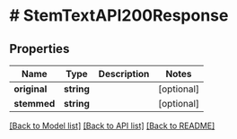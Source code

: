 # # StemTextAPI200Response

## Properties

Name | Type | Description | Notes
------------ | ------------- | ------------- | -------------
**original** | **string** |  | [optional]
**stemmed** | **string** |  | [optional]

[[Back to Model list]](../../README.md#models) [[Back to API list]](../../README.md#endpoints) [[Back to README]](../../README.md)
